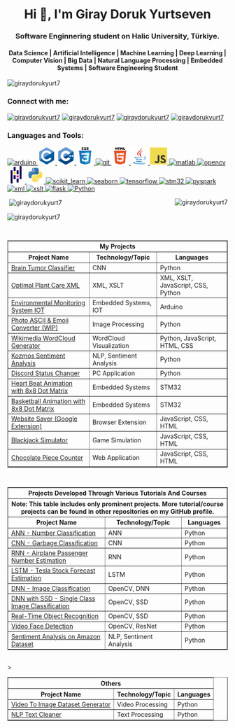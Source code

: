 <h1 align="center">Hi 👋, I'm Giray Doruk Yurtseven</h1>
<h3 align="center">Software Enginnering student on Halic University, Türkiye.</h3>
<h4 align="center">Data Science | Artificial Intelligence | Machine Learning | Deep Learning | Computer Vision | Big Data | Natural Language Processing | Embedded Systems | Software Engineering Student</h4>
<p align="left"> <img src="https://komarev.com/ghpvc/?username=giraydorukyurt7&label=Profile%20views&color=0e75b6&style=flat" alt="giraydorukyurt7" /> </p>

<!-- <p align="left"> <a href="https://github.com/ryo-ma/github-profile-trophy"><img src="https://github-profile-trophy.vercel.app/?username=giraydorukyurt7" alt="giraydorukyurt7" /></a> </p> -->
<h3 align="left">Connect with me:</h3>
<p align="left">
<a href="https://twitter.com/giraydorukyurt7" target="blank"> 
    <img align="center" src="https://raw.githubusercontent.com/rahuldkjain/github-profile-readme-generator/master/src/images/icons/Social/twitter.svg" alt="giraydorukyurt7" height="30" width="40" /></a>
<a href="https://linkedin.com/in/giraydorukyurt7" target="blank">
    <img align="center" src="https://raw.githubusercontent.com/rahuldkjain/github-profile-readme-generator/master/src/images/icons/Social/linked-in-alt.svg" alt="giraydorukyurt7" height="30" width="40" /></a>
<a href="https://instagram.com/giraydorukyurt7" target="blank">
    <img align="center" src="https://raw.githubusercontent.com/rahuldkjain/github-profile-readme-generator/master/src/images/icons/Social/instagram.svg" alt="giraydorukyurt7" height="30" width="40" /></a>
<a href="https://www.youtube.com/@giraydorukyurt7" target="blank">
    <img align="center" src="https://raw.githubusercontent.com/rahuldkjain/github-profile-readme-generator/master/src/images/icons/Social/youtube.svg" alt="giraydorukyurt7" height="30" width="40" /></a>
</p>

<h3 align="left">Languages and Tools:</h3>
<p align="left"> 
    <a href="https://www.arduino.cc/" target="_blank" rel="noreferrer"> 
        <img src="https://cdn.worldvectorlogo.com/logos/arduino-1.svg" alt="arduino" width="40" height="40"/> </a> 
    <a href="https://www.cprogramming.com/" target="_blank" rel="noreferrer"> 
        <img src="https://raw.githubusercontent.com/devicons/devicon/master/icons/c/c-original.svg" alt="c" width="40" height="40"/> </a> 
    <a href="https://www.w3schools.com/cpp/" target="_blank" rel="noreferrer"> 
        <img src="https://raw.githubusercontent.com/devicons/devicon/master/icons/cplusplus/cplusplus-original.svg" alt="cplusplus" width="40" height="40"/> </a> 
    <a href="https://www.w3schools.com/css/" target="_blank" rel="noreferrer"> 
        <img src="https://raw.githubusercontent.com/devicons/devicon/master/icons/css3/css3-original-wordmark.svg" alt="css3" width="40" height="40"/> </a> 
    <a href="https://git-scm.com/" target="_blank" rel="noreferrer"> 
        <img src="https://www.vectorlogo.zone/logos/git-scm/git-scm-icon.svg" alt="git" width="40" height="40"/> </a> 
    <a href="https://www.w3.org/html/" target="_blank" rel="noreferrer"> 
        <img src="https://raw.githubusercontent.com/devicons/devicon/master/icons/html5/html5-original-wordmark.svg" alt="html5" width="40" height="40"/> </a> 
    <a href="https://www.java.com" target="_blank" rel="noreferrer"> 
        <img src="https://raw.githubusercontent.com/devicons/devicon/master/icons/java/java-original.svg" alt="java" width="40" height="40"/> </a> 
    <a href="https://developer.mozilla.org/en-US/docs/Web/JavaScript" target="_blank" rel="noreferrer"> 
        <img src="https://raw.githubusercontent.com/devicons/devicon/master/icons/javascript/javascript-original.svg" alt="javascript" width="40" height="40"/> </a> 
    <a href="https://www.mathworks.com/" target="_blank" rel="noreferrer"> 
        <img src="https://upload.wikimedia.org/wikipedia/commons/2/21/Matlab_Logo.png" alt="matlab" width="40" height="40"/> </a> 
    <a href="https://opencv.org/" target="_blank" rel="noreferrer"> 
        <img src="https://www.vectorlogo.zone/logos/opencv/opencv-icon.svg" alt="opencv" width="40" height="40"/> </a> 
    <a href="https://pandas.pydata.org/" target="_blank" rel="noreferrer"> 
        <img src="https://raw.githubusercontent.com/devicons/devicon/2ae2a900d2f041da66e950e4d48052658d850630/icons/pandas/pandas-original.svg" alt="pandas" width="40" height="40"/> </a> 
    <a href="https://www.python.org" target="_blank" rel="noreferrer"> 
        <img src="https://raw.githubusercontent.com/devicons/devicon/master/icons/python/python-original.svg" alt="python" width="40" height="40"/> </a> 
    <a href="https://scikit-learn.org/" target="_blank" rel="noreferrer"> 
        <img src="https://upload.wikimedia.org/wikipedia/commons/0/05/Scikit_learn_logo_small.svg" alt="scikit_learn" width="40" height="40"/> </a> 
    <a href="https://seaborn.pydata.org/" target="_blank" rel="noreferrer"> 
        <img src="https://seaborn.pydata.org/_images/logo-mark-lightbg.svg" alt="seaborn" width="40" height="40"/> </a> 
    <a href="https://www.tensorflow.org" target="_blank" rel="noreferrer"> 
        <img src="https://www.vectorlogo.zone/logos/tensorflow/tensorflow-icon.svg" alt="tensorflow" width="40" height="40"/> </a> 
    <a href="https://www.st.com/en/microcontrollers-microprocessors/stm32-32-bit-arm-cortex-mcus.html" target="_blank" rel="noreferrer"> 
        <img src="https://upload.wikimedia.org/wikipedia/en/f/f3/STMicroelectronics_logo.svg" alt="stm32" width="40" height="40"/> </a>
    <a href="https://spark.apache.org/docs/latest/api/python/" target="_blank" rel="noreferrer">
        <img src="https://www.vectorlogo.zone/logos/apache_spark/apache_spark-icon.svg" alt="pyspark" width="40" height="40"/> </a>
    <a href="https://www.w3.org/XML/" target="_blank" rel="noreferrer">
        <img src="https://www.vectorlogo.zone/logos/w3c_xml/w3c_xml-icon.svg" alt="xml" width="40" height="40"/> </a>
    <a href="https://www.w3.org/TR/xslt/" target="_blank" rel="noreferrer">
        <img src="https://upload.wikimedia.org/wikipedia/commons/1/15/XSLT.svg" alt="xslt" width="40" height="40"/> </a>
    <a href="https://flask.palletsprojects.com/" target="_blank" rel="noreferrer"> 
        <img src="https://upload.wikimedia.org/wikipedia/commons/3/3c/Flask_logo.svg" alt="flask" width="40" height="40"/> </a>
    <a href="https://wiki.python.org/moin/TkInter" target="_blank" rel="noreferrer">
        <img src="https://upload.wikimedia.org/wikipedia/commons/d/d3/Python_icon_%28black_and_white%29.svg" alt="Python" width="40" height="40"/> </a>
</p>

<!-- <p><img align="left" src="https://github-readme-stats.vercel.app/api/top-langs?username=giraydorukyurt7&show_icons=true&locale=en&layout=compact&langs_count=20" alt="giraydorukyurt7" /></p> -->
<p><img align="right" src="https://github-readme-stats.vercel.app/api/top-langs?username=giraydorukyurt7&show_icons=true&locale=en&theme=midnight-purple&layout=pie&langs_count=20" alt="giraydorukyurt7" /></p>
<p>&nbsp;<img align="center" src="https://github-readme-stats.vercel.app/api?username=giraydorukyurt7&show_icons=true&locale=en&theme=midnight-purple" alt="giraydorukyurt7" /></p>

<p><img align="center" src="https://github-readme-streak-stats.herokuapp.com/?user=giraydorukyurt7&theme=midnight-purple" alt="giraydorukyurt7" /></p>


<br>

<table border="1" cellpadding="10">
        <thead>
            <tr>
                <th colspan="3">My Projects</th>
            </tr>
            <tr>
                <th>Project Name</th>
                <th>Technology/Topic</th>
                <th>Languages</th>
            </tr>
        </thead>
        <tbody>
            <tr>
                <td><a href="https://github.com/giraydorukyurt7/Brain-Tumor-Classifier" target="_blank">Brain Tumor Classifier</a></td>
                <td>CNN</td>
                <td>Python</td>
            </tr>
            <tr>
                <td><a href="https://github.com/giraydorukyurt7/OptimalPlantCareXML" target="_blank">Optimal Plant Care XML</a></td>
                <td>XML, XSLT</td>
                <td>XML, XSLT, JavaScript, CSS, Python</td>
            </tr>
            <tr>
                <td><a href="https://github.com/giraydorukyurt7/Environmental-Monitoring-System-For-Plants-And-Plant-Care-System-IOT" target="_blank">Environmental Monitoring System IOT</a></td>
                <td>Embedded Systems, IOT</td>
                <td>Arduino</td>
            </tr>
            <tr>
                <td><a href="https://github.com/giraydorukyurt7/Photo_Ascii_And_Emoji_Converter" target="_blank">Photo ASCII & Emoji Converter (WIP)</a></td>
                <td>Image Processing</td>
                <td>Python</td>
            </tr>
            <tr>
                <td><a href="https://github.com/giraydorukyurt7/WIKIMEDIA-WORDCLOUD-GENERATOR" target="_blank">Wikimedia WordCloud Generator</a></td>
                <td>WordCloud Visualization</td>
                <td>Python, JavaScript, HTML, CSS</td>
            </tr>
            <tr>
                <td><a href="https://github.com/giraydorukyurt7/KOZMOS-SENTIMENT-ANALYSIS-NLP" target="_blank">Kozmos Sentiment Analysis</a></td>
                <td>NLP, Sentiment Analysis</td>
                <td>Python</td>
            </tr>
            <tr>
                <td><a href="https://github.com/giraydorukyurt7/Discord-Status-Changer" target="_blank">Discord Status Changer</a></td>
                <td>PC Application</td>
                <td>Python</td>
            </tr>
            <tr>
                <td><a href="https://github.com/giraydorukyurt7/Heart-Beat-Animation-with-8x8-Dot-Matrix-by-using-STM32f103c8t6" target="_blank">Heart Beat Animation with 8x8 Dot Matrix</a></td>
                <td>Embedded Systems</td>
                <td>STM32</td>
            </tr>
            <tr>
                <td><a href="https://github.com/giraydorukyurt7/Basketball-Animation-with-8x8-Dot-Matrix-by-using-STM32f103c8t6" target="_blank">Basketball Animation with 8x8 Dot Matrix</a></td>
                <td>Embedded Systems</td>
                <td>STM32</td>
            </tr>
            <tr>
                <td><a href="https://github.com/giraydorukyurt7/Website-Saver-Google-Extension" target="_blank">Website Saver (Google Extension)</a></td>
                <td>Browser Extension</td>
                <td>JavaScript, CSS, HTML</td>
            </tr>
            <tr>
                <td><a href="https://github.com/giraydorukyurt7/Blackjack-Simulator" target="_blank">Blackjack Simulator</a></td>
                <td>Game Simulation</td>
                <td>JavaScript, CSS, HTML</td>
            </tr>
            <tr>
                <td><a href="https://github.com/giraydorukyurt7/Chocolate-Piece-Counter" target="_blank">Chocolate Piece Counter</a></td>
                <td>Web Application</td>
                <td>JavaScript, CSS, HTML</td>
            </tr>
        </tbody>
    </table>

<br>

<table border="1" cellpadding="10">
        <thead>
            <tr>
                <th colspan="3">Projects Developed Through Various Tutorials And Courses</th>
            </tr>
            <tr>
                <th colspan="3">Note: This table includes only prominent projects. More tutorial/course projects can be found in other repositories on my GitHub profile.</th>
            </tr>
            <tr>
                <th>Project Name</th>
                <th>Technology/Topic</th>
                <th>Languages</th>
            </tr>
        </thead>
        <tbody>
            <tr>
                <td><a href="https://github.com/giraydorukyurt7/Data_Science-And-Artificial_Intelligence-Journeys/tree/main/Deep_Learning/ANN" target="_blank">ANN - Number Classification</a></td>
                <td>ANN</td>
                <td>Python</td>
            </tr>
            <tr>
                <td><a href="https://github.com/giraydorukyurt7/Data_Science-And-Artificial_Intelligence-Journeys/tree/main/Deep_Learning/CNN" target="_blank">CNN - Garbage Classification</a></td>
                <td>CNN</td>
                <td>Python</td>
            </tr>
            <tr>
                <td><a href="https://github.com/giraydorukyurt7/Data_Science-And-Artificial_Intelligence-Journeys/tree/main/Deep_Learning/RNN" target="_blank">RNN - Airplane Passenger Number Estimation</a></td>
                <td>RNN</td>
                <td>Python</td>
            </tr>
            <tr>
                <td><a href="https://github.com/giraydorukyurt7/Data_Science-And-Artificial_Intelligence-Journeys/tree/main/Deep_Learning/LSTM" target="_blank">LSTM - Tesla Stock Forecast Estimation</a></td>
                <td>LSTM</td>
                <td>Python</td>
            </tr>
            <tr>
                <td><a href="https://github.com/giraydorukyurt7/Data_Science-And-Artificial_Intelligence-Journeys/tree/main/OpenCV/06_OpenCV_APPLICATIONS/02_DNN_APPLICATION_IMAGE_CLASSIFICATION" target="_blank">DNN - Image Classification</a></td>
                <td>OpenCV, DNN</td>
                <td>Python</td>
            </tr>
            <tr>
                <td><a href="https://github.com/giraydorukyurt7/Data_Science-And-Artificial_Intelligence-Journeys/tree/main/OpenCV/06_OpenCV_APPLICATIONS/03_DNN_WITH_SSD_MODEL_APPLICATION_SINGLE_CLASS_IMAGE_CLASSIFICATION" target="_blank">DNN with SSD - Single Class Image Classification</a></td>
                <td>OpenCV, SSD</td>
                <td>Python</td>
            </tr>
            <tr>
                <td><a href="https://github.com/giraydorukyurt7/Data_Science-And-Artificial_Intelligence-Journeys/tree/main/OpenCV/06_OpenCV_APPLICATIONS/04_DNN_WITH_SSD_MODEL_APPLICATION_REAL-TIME_OBJECT_RECOGNITION" target="_blank">Real-Time Object Recognition</a></td>
                <td>OpenCV, SSD</td>
                <td>Python</td>
            </tr>
            <tr>
                <td><a href="https://github.com/giraydorukyurt7/Data_Science-And-Artificial_Intelligence-Journeys/tree/main/OpenCV/06_OpenCV_APPLICATIONS/05_DNN_APPLICATION_VIDEO_FACE_DETECTION_BASED_ON_RESIDUAL_NETWORK" target="_blank">Video Face Detection</a></td>
                <td>OpenCV, ResNet</td>
                <td>Python</td>
            </tr>
            <tr>
                <td><a href="https://github.com/giraydorukyurt7/Data_Science-And-Artificial_Intelligence-Journeys/tree/main/Natural_Language_Processing" target="_blank">Sentiment Analysis on Amazon Dataset</a></td>
                <td>NLP, Sentiment Analysis</td>
                <td>Python</td>
            </tr>
        </tbody>
    </table>

<br>

<table border="1" cellpadding="10">
        <thead>
            <tr>
                <th colspan="3">Others</th>
            </tr>
            <tr>
                <th>Project Name</th>
                <th>Technology/Topic</th>>
                <th>Languages</th>
            </tr>
        </thead>
        <tbody>
            <tr>
                <td><a href="https://github.com/giraydorukyurt7/Video-To-Image-Dataset-Generator" target="_blank">Video To Image Dataset Generator</a></td>
                <td>Video Processing</td>
                <td>Python</td>
            </tr>
            <tr>
                <td><a href="https://github.com/giraydorukyurt7/NLP-textCleaner" target="_blank">NLP Text Cleaner</a></td>
                <td>Text Processing</td>
                <td>Python</td>
            </tr>
        </tbody>
    </table>
